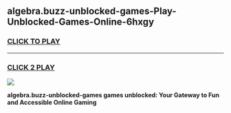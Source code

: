 
## algebra.buzz-unblocked-games-Play-Unblocked-Games-Online-6hxgy
<h3>
<a href="https://premium76.site?title=algebra.buzz-unblocked-games&ref=25A">CLICK TO PLAY</a></h3>
<hr>

<h3>
<a href="https://premium76.site?title=algebra.buzz-unblocked-games&ref=25A">CLICK 2 PLAY</a>
  
</h3>

<a href="https://premium76.site?title=algebra.buzz-unblocked-games&ref=25A"><img src="https://clearcache.store/games.png"></a>


**algebra.buzz-unblocked-games games unblocked: Your Gateway to Fun and Accessible Online Gaming**
